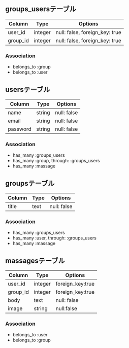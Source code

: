 ## groups_usersテーブル

|Column|Type|Options|
|------|----|-------|
|user_id|integer|null: false, foreign_key: true|
|group_id|integer|null: false, foreign_key: true|

### Association
- belongs_to :group
- belongs_to :user


## usersテーブル

|Column|Type|Options|
|------|----|-------|
|name|string|null: false|
|email|string|null: false|
|password|string|null: false|

### Association
- has_many :groups_users
- has_many :group, through: :groups_users
- has_many :massage


## groupsテーブル

|Column|Type|Options|
|------|----|-------|
|title|text|null: false|

### Association
- has_many :groups_users
- has_many :user, through: :groups_users
- has_many :massage


## massagesテーブル

|Column|Type|Options|
|------|----|-------|
|user_id|integer|foreign_key:true|
|group_id|integer|foreign_key:true|
|body|text|null: false|
|image|string|null:false|

### Association
- belongs_to :user
- belongs_to :group